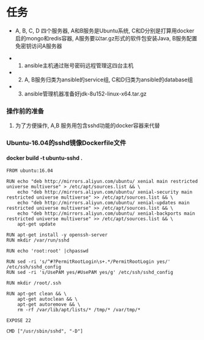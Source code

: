 # 任务

* A, B, C, D 四个服务器, A和B服务是Ubuntu系统, C和D分别是打算用docker启的mongo和redis容器, A服务要以tar.gz形式的软件包安装Java, B服务配置免密钥访问A服务器

* 1) ansible主机通过账号密码远程管理这四台主机
* 2) A, B服务归类为ansible的service组, C和D归类为ansible的database组
* 3) ansible管理机器准备好jdk-8u152-linux-x64.tar.gz 

### 操作前的准备
1) 为了方便操作, A,B 服务用包含sshd功能的docker容器来代替

### Ubuntu-16.04的sshd镜像Dockerfile文件
#### docker build -t ubuntu-sshd .
```
FROM ubuntu:16.04

RUN echo "deb http://mirrors.aliyun.com/ubuntu/ xenial main restricted universe multiverse" > /etc/apt/sources.list && \
    echo "deb http://mirrors.aliyun.com/ubuntu/ xenial-security main restricted universe multiverse" >> /etc/apt/sources.list && \
    echo "deb http://mirrors.aliyun.com/ubuntu/ xenial-updates main restricted universe multiverse" >> /etc/apt/sources.list && \
    echo "deb http://mirrors.aliyun.com/ubuntu/ xenial-backports main restricted universe multiverse" >> /etc/apt/sources.list && \
    apt-get update

RUN apt-get install -y openssh-server
RUN mkdir /var/run/sshd

RUN echo 'root:root' |chpasswd

RUN sed -ri 's/^#?PermitRootLogin\s+.*/PermitRootLogin yes/' /etc/ssh/sshd_config
RUN sed -ri 's/UsePAM yes/#UsePAM yes/g' /etc/ssh/sshd_config

RUN mkdir /root/.ssh

RUN apt-get clean && \
    apt-get autoclean && \
    apt-get autoremove && \
    rm -rf /var/lib/apt/lists/* /tmp/* /var/tmp/*

EXPOSE 22

CMD ["/usr/sbin/sshd", "-D"]
```